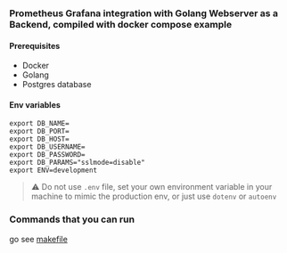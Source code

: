 
### Prometheus Grafana integration with Golang Webserver as a Backend, compiled with docker compose example

#### Prerequisites
- Docker
- Golang
- Postgres database

#### Env variables
```
export DB_NAME=
export DB_PORT=
export DB_HOST=
export DB_USERNAME=
export DB_PASSWORD=
export DB_PARAMS="sslmode=disable"
export ENV=development
```
> ⚠️ Do not use `.env` file, set your own environment variable in your machine to mimic the production env, or just use `dotenv` or `autoenv`

### Commands that you can run
go see [makefile](makefile)